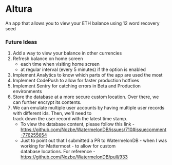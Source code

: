 # Altura
An app that allows you to view your ETH balance using 12 word recovery seed



### Future Ideas
1. Add a way to view your balance in other currencies
2. Refresh balance on home screen
   - each time when visiting home screen
   - at regular interval (every 5 minutes) if the option is enabled
3. Implement Analytics to know which parts of the app are used the most
4. Implement CodePush to allow for faster production hotfixes
5. Implement Sentry for catching errors in Beta and Production environments
6. Store the database at a more secure custom location.  Over there, we can further encrypt its contents.
7. We can emulate multiple user accounts by having multiple user records with different ids.  Then, we'll need to  
   track down the user record with the latest time stamp.
   - To view the database content, please follow this link - https://github.com/Nozbe/WatermelonDB/issues/710#issuecomment-776255654
   - Just to point out that I submitted a PR to WatermelonDB - when I was working for Mattermost - to allow for custom  
     database locations.  For reference - https://github.com/Nozbe/WatermelonDB/pull/933
